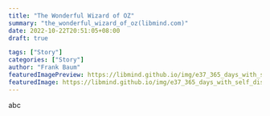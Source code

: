 ```yaml
---
title: "The Wonderful Wizard of OZ"
summary: "the_wonderful_wizard_of_oz(libmind.com)"
date: 2022-10-22T20:51:05+08:00
draft: true

tags: ["Story"]
categories: ["Story"]
author: "Frank Baum"
featuredImagePreview: https://libmind.github.io/img/e37_365_days_with_self_discipline/long/1.png
featuredImage: https://libmind.github.io/img/e37_365_days_with_self_discipline/long/1.png
---
```


abc
